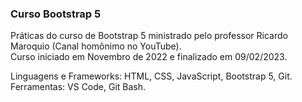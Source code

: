 ### Curso Bootstrap 5
Práticas do curso de Bootstrap 5 ministrado pelo professor Ricardo Maroquio (Canal homônimo no YouTube).<br> 
Curso iniciado em Novembro de 2022 e finalizado em 09/02/2023.<br>

Linguagens e Frameworks: HTML, CSS, JavaScript, Bootstrap 5, Git.
Ferramentas: VS Code, Git Bash.
